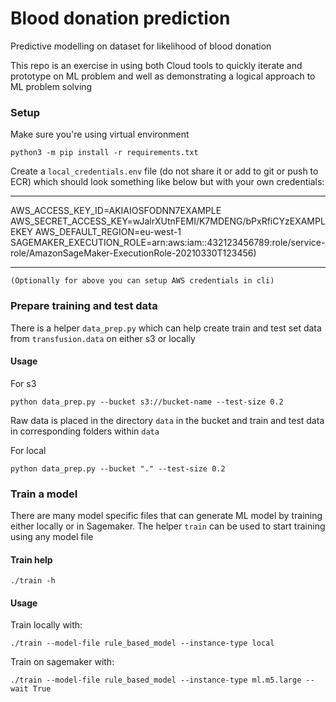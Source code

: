 # Blood donation prediction
Predictive modelling on dataset for likelihood of blood donation

This repo is an exercise in using both Cloud tools to quickly iterate and prototype on ML problem and well as demonstrating a logical approach to ML problem solving

### Setup 
Make sure you're using virtual environment

```shell
python3 -m pip install -r requirements.txt
```

Create a ```local_credentials.env``` file (do not share it or add to git or push to ECR) which should look something like below but with your own credentials:

---
AWS_ACCESS_KEY_ID=AKIAIOSFODNN7EXAMPLE
AWS_SECRET_ACCESS_KEY=wJalrXUtnFEMI/K7MDENG/bPxRfiCYzEXAMPLEKEY
AWS_DEFAULT_REGION=eu-west-1
SAGEMAKER_EXECUTION_ROLE=arn:aws:iam::432123456789:role/service-role/AmazonSageMaker-ExecutionRole-20210330T123456)

---
    
    (Optionally for above you can setup AWS credentials in cli)

### Prepare training and test data
There is a helper ```data_prep.py``` which can help create train and test set data from ```transfusion.data``` on either s3 or locally

#### Usage
For s3
``` shell
python data_prep.py --bucket s3://bucket-name --test-size 0.2
```

Raw data is placed in the directory ```data``` in the bucket and train and test data in corresponding folders within ```data```


For local

```shell
python data_prep.py --bucket "." --test-size 0.2
```



### Train a model
There are many model specific files that can generate ML model by training either locally or in Sagemaker. The helper ```train``` can be used to start training using any model file

#### Train help 
```shell
./train -h
```

#### Usage
Train locally with:
```shell
./train --model-file rule_based_model --instance-type local
```

Train on sagemaker with:
```shell
./train --model-file rule_based_model --instance-type ml.m5.large --wait True
```

